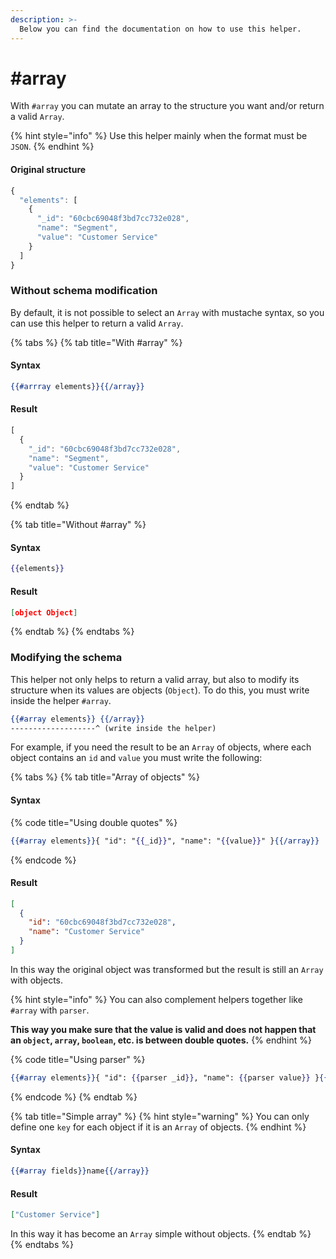 ```yaml
---
description: >-
  Below you can find the documentation on how to use this helper.
---
```


# #array

With `#array` you can mutate an array to the structure you want and/or return a valid `Array`.

{% hint style="info" %}
Use this helper mainly when the format must be `JSON`.
{% endhint %}

#### Original structure

```javascript
{
  "elements": [
    {
      "_id": "60cbc69048f3bd7cc732e028",
      "name": "Segment",
      "value": "Customer Service"
    }
  ]
}
```

### Without schema modification

By default, it is not possible to select an `Array` with mustache syntax, so you can use this helper to return a valid `Array`.

{% tabs %}
{% tab title="With #array" %}
#### Syntax

```handlebars
{{#arrray elements}}{{/array}}
```

#### Result

```javascript
[
  {
    "_id": "60cbc69048f3bd7cc732e028",
    "name": "Segment",
    "value": "Customer Service"
  }
]
```
{% endtab %}

{% tab title="Without #array" %}
#### Syntax

```handlebars
{{elements}}
```

#### Result

```json
[object Object]
```
{% endtab %}
{% endtabs %}

### Modifying the schema

This helper not only helps to return a valid array, but also to modify its structure when its values are objects (`Object`). To do this, you must write inside the helper `#array`.

```handlebars
{{#array elements}} {{/array}}
-------------------^ (write inside the helper)
```

For example, if you need the result to be an `Array` of objects, where each object contains an `id` and `value` you must write the following:

{% tabs %}
{% tab title="Array of objects" %}
#### Syntax

{% code title="Using double quotes" %}
```handlebars
{{#array elements}}{ "id": "{{_id}}", "name": "{{value}}" }{{/array}}
```
{% endcode %}

#### Result

```json
[
  {
    "id": "60cbc69048f3bd7cc732e028",
    "name": "Customer Service"
  }
]
```

In this way the original object was transformed but the result is still an `Array` with objects.



{% hint style="info" %}
You can also complement helpers together like `#array` with `parser`.

**This way you make sure that the value is valid and does not happen that an `object`, `array`, `boolean`, etc. is between double quotes.**
{% endhint %}

{% code title="Using parser" %}
```handlebars
{{#array elements}}{ "id": {{parser _id}}, "name": {{parser value}} }{{/array}}
```
{% endcode %}
{% endtab %}

{% tab title="Simple array" %}
{% hint style="warning" %}
You can only define one `key` for each object if it is an `Array` of objects.
{% endhint %}

#### Syntax

```handlebars
{{#array fields}}name{{/array}}
```

#### Result

```json
["Customer Service"]
```

In this way it has become an `Array` simple without objects.
{% endtab %}
{% endtabs %}